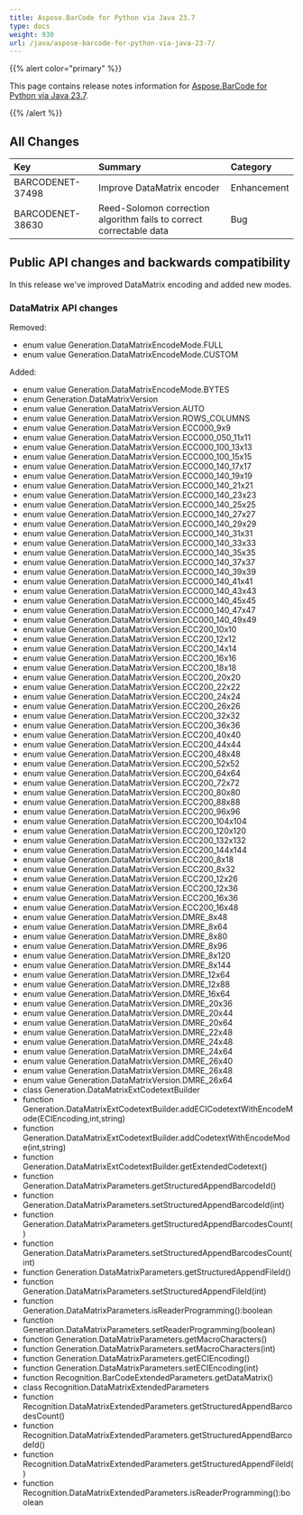 ```yaml
---
title: Aspose.BarCode for Python via Java 23.7
type: docs
weight: 930
url: /java/aspose-barcode-for-python-via-java-23-7/
---
```


{{% alert color="primary" %}} 

This page contains release notes information for [Aspose.BarCode for Python via Java 23.7](https://downloads.aspose.com/barcode/python-java/new-releases/aspose.barcode-for-python-via-java-23.7/).

{{% /alert %}} 
## **All Changes**

|**Key**|**Summary**|**Category**|
| :- | :- | :- |
|BARCODENET-37498|Improve DataMatrix encoder|Enhancement|
|BARCODENET-38630|Reed-Solomon correction algorithm fails to correct correctable data|Bug|

## Public API changes and backwards compatibility

In this release we've improved DataMatrix encoding and added new modes.

### DataMatrix API changes

Removed:
- enum value Generation.DataMatrixEncodeMode.FULL
- enum value Generation.DataMatrixEncodeMode.CUSTOM

Added:
- enum value Generation.DataMatrixEncodeMode.BYTES
- enum Generation.DataMatrixVersion
- enum value Generation.DataMatrixVersion.AUTO
- enum value Generation.DataMatrixVersion.ROWS_COLUMNS
- enum value Generation.DataMatrixVersion.ECC000_9x9
- enum value Generation.DataMatrixVersion.ECC000_050_11x11
- enum value Generation.DataMatrixVersion.ECC000_100_13x13
- enum value Generation.DataMatrixVersion.ECC000_100_15x15
- enum value Generation.DataMatrixVersion.ECC000_140_17x17
- enum value Generation.DataMatrixVersion.ECC000_140_19x19
- enum value Generation.DataMatrixVersion.ECC000_140_21x21
- enum value Generation.DataMatrixVersion.ECC000_140_23x23
- enum value Generation.DataMatrixVersion.ECC000_140_25x25
- enum value Generation.DataMatrixVersion.ECC000_140_27x27
- enum value Generation.DataMatrixVersion.ECC000_140_29x29
- enum value Generation.DataMatrixVersion.ECC000_140_31x31
- enum value Generation.DataMatrixVersion.ECC000_140_33x33
- enum value Generation.DataMatrixVersion.ECC000_140_35x35
- enum value Generation.DataMatrixVersion.ECC000_140_37x37
- enum value Generation.DataMatrixVersion.ECC000_140_39x39
- enum value Generation.DataMatrixVersion.ECC000_140_41x41
- enum value Generation.DataMatrixVersion.ECC000_140_43x43
- enum value Generation.DataMatrixVersion.ECC000_140_45x45
- enum value Generation.DataMatrixVersion.ECC000_140_47x47
- enum value Generation.DataMatrixVersion.ECC000_140_49x49
- enum value Generation.DataMatrixVersion.ECC200_10x10
- enum value Generation.DataMatrixVersion.ECC200_12x12
- enum value Generation.DataMatrixVersion.ECC200_14x14
- enum value Generation.DataMatrixVersion.ECC200_16x16
- enum value Generation.DataMatrixVersion.ECC200_18x18
- enum value Generation.DataMatrixVersion.ECC200_20x20
- enum value Generation.DataMatrixVersion.ECC200_22x22
- enum value Generation.DataMatrixVersion.ECC200_24x24
- enum value Generation.DataMatrixVersion.ECC200_26x26
- enum value Generation.DataMatrixVersion.ECC200_32x32
- enum value Generation.DataMatrixVersion.ECC200_36x36
- enum value Generation.DataMatrixVersion.ECC200_40x40
- enum value Generation.DataMatrixVersion.ECC200_44x44
- enum value Generation.DataMatrixVersion.ECC200_48x48
- enum value Generation.DataMatrixVersion.ECC200_52x52
- enum value Generation.DataMatrixVersion.ECC200_64x64
- enum value Generation.DataMatrixVersion.ECC200_72x72
- enum value Generation.DataMatrixVersion.ECC200_80x80
- enum value Generation.DataMatrixVersion.ECC200_88x88
- enum value Generation.DataMatrixVersion.ECC200_96x96
- enum value Generation.DataMatrixVersion.ECC200_104x104
- enum value Generation.DataMatrixVersion.ECC200_120x120
- enum value Generation.DataMatrixVersion.ECC200_132x132
- enum value Generation.DataMatrixVersion.ECC200_144x144
- enum value Generation.DataMatrixVersion.ECC200_8x18
- enum value Generation.DataMatrixVersion.ECC200_8x32
- enum value Generation.DataMatrixVersion.ECC200_12x26
- enum value Generation.DataMatrixVersion.ECC200_12x36
- enum value Generation.DataMatrixVersion.ECC200_16x36
- enum value Generation.DataMatrixVersion.ECC200_16x48
- enum value Generation.DataMatrixVersion.DMRE_8x48
- enum value Generation.DataMatrixVersion.DMRE_8x64
- enum value Generation.DataMatrixVersion.DMRE_8x80
- enum value Generation.DataMatrixVersion.DMRE_8x96
- enum value Generation.DataMatrixVersion.DMRE_8x120
- enum value Generation.DataMatrixVersion.DMRE_8x144
- enum value Generation.DataMatrixVersion.DMRE_12x64
- enum value Generation.DataMatrixVersion.DMRE_12x88
- enum value Generation.DataMatrixVersion.DMRE_16x64
- enum value Generation.DataMatrixVersion.DMRE_20x36
- enum value Generation.DataMatrixVersion.DMRE_20x44
- enum value Generation.DataMatrixVersion.DMRE_20x64
- enum value Generation.DataMatrixVersion.DMRE_22x48
- enum value Generation.DataMatrixVersion.DMRE_24x48
- enum value Generation.DataMatrixVersion.DMRE_24x64
- enum value Generation.DataMatrixVersion.DMRE_26x40
- enum value Generation.DataMatrixVersion.DMRE_26x48
- enum value Generation.DataMatrixVersion.DMRE_26x64
- class Generation.DataMatrixExtCodetextBuilder
- function Generation.DataMatrixExtCodetextBuilder.addECICodetextWithEncodeMode(ECIEncoding,int,string)
- function Generation.DataMatrixExtCodetextBuilder.addCodetextWithEncodeMode(int,string)
- function Generation.DataMatrixExtCodetextBuilder.getExtendedCodetext()
- function Generation.DataMatrixParameters.getStructuredAppendBarcodeId()
- function Generation.DataMatrixParameters.setStructuredAppendBarcodeId(int)
- function Generation.DataMatrixParameters.getStructuredAppendBarcodesCount()
- function Generation.DataMatrixParameters.setStructuredAppendBarcodesCount(int)
- function Generation.DataMatrixParameters.getStructuredAppendFileId()
- function Generation.DataMatrixParameters.setStructuredAppendFileId(int)
- function Generation.DataMatrixParameters.isReaderProgramming():boolean
- function Generation.DataMatrixParameters.setReaderProgramming(boolean)
- function Generation.DataMatrixParameters.getMacroCharacters()
- function Generation.DataMatrixParameters.setMacroCharacters(int)
- function Generation.DataMatrixParameters.getECIEncoding()
- function Generation.DataMatrixParameters.setECIEncoding(int)
- function Recognition.BarCodeExtendedParameters.getDataMatrix()
- class Recognition.DataMatrixExtendedParameters
- function Recognition.DataMatrixExtendedParameters.getStructuredAppendBarcodesCount()
- function Recognition.DataMatrixExtendedParameters.getStructuredAppendBarcodeId()
- function Recognition.DataMatrixExtendedParameters.getStructuredAppendFileId()
- function Recognition.DataMatrixExtendedParameters.isReaderProgramming():boolean
